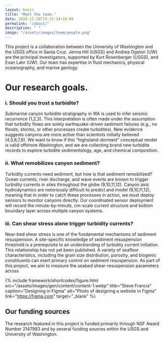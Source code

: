 ```yaml
---
layout: basic
title: "Meet the team."
date: 2018-11-28T15:15:34+10:00
permalink: "/about/"
description: " "
image: "/assets/images/team/people.png"
---
```

 This project is a collaboration between the University of Washington and the USGS office in Santa Cruz. Jenna Hill (USGS) and Andrea Ogston (UW) are the principal investigators, supported by Kurt Rosenberger (USGS), and Evan Lahr (UW). Our team has expertise in fluid mechanics, physical oceanography, and marine geology.

# Our research goals.

### i. Should you trust a turbidite?

Submarine canyon turbidite stratigraphy in WA is used to infer seismic recurrence (1,2,3). This interpretation is often made under the assumption that turbidity flows are solely earthquake-driven sediment failures (e.g., no floods, storms, or other processes create turbidites). New evidence suggests canyons are more active than scientists initially believed (4,5,6,7,8). We want to know if this "highstand-dormant" conceptual model is valid offshore Washington, and we are collecting brand new turbidite records to explore turbidite sedimentology, age, and chemical composition.

### ii. What remobilizes canyon sediment?

Turbidity currents need sediment, but how is that sediment remobilized? Ocean currents, river discharge, and wave events are known to trigger turbidity currents in sites throughout the globe (9,10,11,12). Canyon axis hydrodynamics are notoriously difficult to predict and model (9,10,11,12), meaning that in order to catch these processes in action, we must deploy sensors to monitor canyons directly. Our coordinated sensor deployment will record the minute-by-minute, cm-scale current structure and bottom boundary layer across multiple canyon systems.

### iii. Can shear stress alone trigger turbidity currents?

Near-bed shear stress is one of the fundamental mechanisms of sediment resuspension. A site-specific knowledge of sediment resuspension threshold is a prerequisite to an understanding of turbidity current initiation. This relationship has not yet been published. A variety of seafloor characteristics, including the grain size distribution, porosity, and biogenic constituents can exert primary control on sediment resuspension. As part of this project, we aim to measure the seabed shear-resuspension parameters across 

{% include framework/shortcodes/figure.html src="/assets/images/gen/content/content-1.webp" title="Steve Francia" caption="Designing in Figma" alt="Photo of designing a website in Figma" link="https://figma.com" target="\_blank" %}


## Our funding sources

The research featured in this project is funded primarily through NSF Award Number 2147983 and by several funding sources within the USGS and University of Washington.